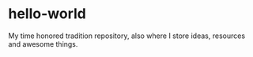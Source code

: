 # hello-world
My time honored tradition repository, also where I store ideas, resources and awesome things. 
